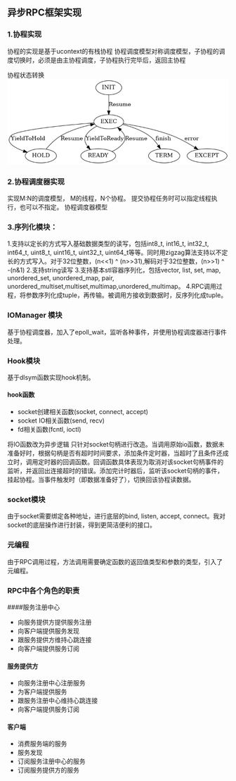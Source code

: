 ## 异步RPC框架实现

### 1.协程实现
协程的实现是基于ucontext的有栈协程
协程调度模型对称调度模型，子协程的调度切换时，必须是由主协程调度，子协程执行完毕后，返回主协程

协程状态转换
![avatar](https://raw.githubusercontent.com/suololololo/AsyncRPC/master/img/fiber_std.png)


### 2.协程调度器实现

实现M:N的调度模型， M的线程，N个协程。
提交协程任务时可以指定线程执行，也可以不指定。
协程调度器模型

### 3.序列化模块：
1.支持以定长的方式写入基础数据类型的读写，包括int8_t, int16_t, int32_t, int64_t, uint8_t, uint16_t, uint32_t, uint64_t等等。同时用zigzag算法支持以不定长的方式写入。对于32位整数，(n<<1) ^ (n>>31),解码对于32位整数，(n>>1) ^ -(n&1)
2.支持string读写
3.支持基本stl容器序列化，包括vector, list, set, map, unordered_set, unordered_map, pair, unordered_multiset,multiset,multimap,unordered_multimap。
4.RPC调用过程，将参数序列化成tuple，再传输。被调用方接收到数据时，反序列化成tuple。

### IOManager 模块
基于协程调度器，加入了epoll_wait，监听各种事件，并使用协程调度器进行事件处理。
### Hook模块
基于dlsym函数实现hook机制。
#### hook函数
* socket创建相关函数(socket, connect, accept)
* socket IO相关函数(send, recv)
* fd相关函数(fcntl, ioctl)

将IO函数改为异步逻辑
只针对socket句柄进行改造。当调用原始io函数，数据未准备好时，根据句柄是否有超时时间要求，添加条件定时器，当超时了且条件还成立时，调用定时器的回调函数。回调函数具体表现为取消对该socket句柄事件的监听，并返回出连接超时的错误。添加完计时器后，监听该socket句柄的事件，挂起协程。当事件触发时（即数据准备好了），切换回该协程读数据。

### socket模块
由于socket需要绑定各种地址，进行底层的bind, listen, accept, connect。我对socket的底层操作进行封装，得到更简洁便利的接口。

### 元编程
由于RPC调用过程，方法调用需要确定函数的返回值类型和参数的类型，引入了元编程。



### RPC中各个角色的职责
####服务注册中心
* 向服务提供方提供服务注册
* 向客户端提供服务发现
* 跟服务提供方维持心跳连接
* 向客户端提供服务订阅
#### 服务提供方
* 向服务注册中心注册服务
* 为客户端提供服务
* 跟服务注册中心维持心跳连接
* 向客户端提供服务订阅

#### 客户端
* 消费服务端的服务
* 服务发现
* 订阅服务注册中心的服务
* 订阅服务提供方的服务